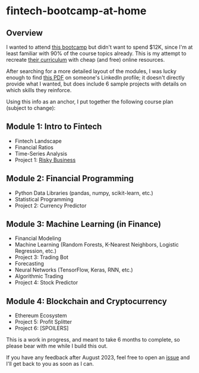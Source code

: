 # fintech-bootcamp-at-home

## Overview 

I wanted to attend [this bootcamp](https://www.edx.org/course/rice-university-fintech-boot-camp) but didn't want to spend $12K, since I'm at least familiar with 90% of the course topics already. This is my attempt to recreate [their curriculum](https://www.edx.org/course/rice-university-fintech-boot-camp#ed8d88d8-fc1e-53ec-a667-9d49433b683e) with cheap (and free) online resources.

After searching for a more detailed layout of the modules, I was lucky enough to find [this PDF](./Rice%20Fintech%20Bootcamp%20Curriculum%20Overview%202020-2021.pdf) on someone's LinkedIn profile; it doesn't directly provide what I wanted, but does include 6 sample projects with details on which skills they reinforce. 

Using this info as an anchor, I put together the following course plan (subject to change):

## Module 1: Intro to Fintech
- Fintech Landscape
- Financial Ratios
- Time-Series Analysis
- Project 1: [Risky Business](./project-1-risky-business.ipynb)

## Module 2: Financial Programming
- Python Data Libraries (pandas, numpy, scikit-learn, etc.)
- Statistical Programming
- Project 2: Currency Predictor

## Module 3: Machine Learning (in Finance)
- Financial Modeling
- Machine Learning (Random Forests, K-Nearest Neighbors, Logistic Regression, etc.)
- Project 3: Trading Bot
- Forecasting
- Neural Networks (TensorFlow, Keras, RNN, etc.)
- Algorithmic Trading
- Project 4: Stock Predictor

## Module 4: Blockchain and Cryptocurrency
- Ethereum Ecosystem
- Project 5: Profit Splitter
- Project 6: [SPOILERS]

This is a work in progress, and meant to take 6 months to complete, so please bear with me while I build this out. 

If you have any feedback after August 2023, feel free to open an [issue](https://github.com/whitgroves/fintech-bootcamp-at-home/issues) and I'll get back to you as soon as I can.